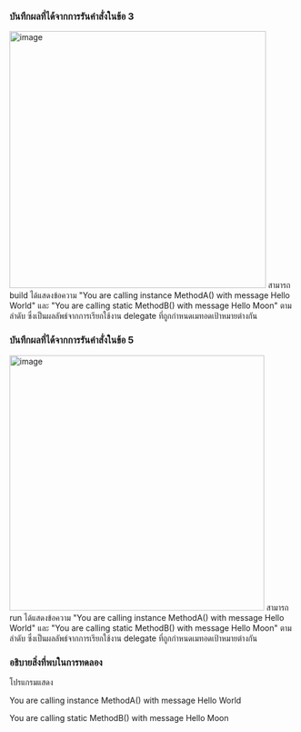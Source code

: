 ### บันทึกผลที่ได้จากการรันคำสั่งในข้อ 3
<img width="451" alt="image" src="https://github.com/VisawaPRO/03376836-OOP-2566-Lab-15/assets/144195555/9cc27035-6fea-422b-b551-2af1a8fa6896">
สามารถ build ได้แสดงข้อความ "You are calling instance MethodA() with message Hello World" และ "You are calling static MethodB() with message Hello Moon" ตามลำดับ ซึ่งเป็นผลลัพธ์จากการเรียกใช้งาน delegate ที่ถูกกำหนดเมทอดเป้าหมายต่างกัน

### บันทึกผลที่ได้จากการรันคำสั่งในข้อ 5
<img width="448" alt="image" src="https://github.com/VisawaPRO/03376836-OOP-2566-Lab-15/assets/144195555/a39d46b3-e519-4a7f-ab41-8ee75a71aef7">
สามารถ run ได้แสดงข้อความ "You are calling instance MethodA() with message Hello World" และ "You are calling static MethodB() with message Hello Moon" ตามลำดับ ซึ่งเป็นผลลัพธ์จากการเรียกใช้งาน delegate ที่ถูกกำหนดเมทอดเป้าหมายต่างกัน

### อธิบายสิ่งที่พบในการทดลอง
โปรแกรมแสดง

You are calling instance MethodA() with message Hello World

You are calling static MethodB() with message Hello Moon




